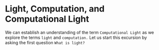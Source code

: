 # Light, Computation, and Computational Light
We can establish an understanding of the term `Computational Light` as we explore the terms `light` and `computation.`
Let us start this excursion by asking the first question `What is light?`
